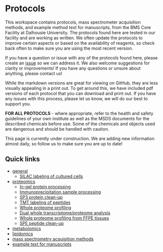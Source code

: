# Protocols

This workspace contains protocols, mass spectrometer acquisition methods, and example method text for manuscripts, from the BMS Core Facility at Dalhousie University. The protocols found here are tested in our facility and are working as written. We often update the protocols to improve certain aspects or based on the availability of reagents, so check back often to make sure you are using the most recent version.

If you have a question or issue with any of the protocols found here, please create an [issue](https://github.com/bmsCoreFacility/protocols/issues) so we can address it. We also welcome suggestions for clarity or improvements! If you have any questions or unsure about anything, please contact us!

While the markdown versions are great for viewing on GitHub, they are less visually appealing in a print out. To get around this, we have included pdf versions of each protocol that you can download and print out. If you have any issues with this process, please let us know, we will do our best to support you.

**FOR ALL PROTOCOLS** - where appropriate, refer to the health and safety guidelines of your own institute as well as the MSDS documents for the described chemicals before use. Some of the chemicals and objects used are dangerous and should be handled with caution.

This page is currently under construction. We are adding new information almost daily, so follow us to make sure you are up to date!

## Quick links <!-- omit in toc -->

- [general](https://github.com/bmsCoreFacility/protocols/blob/main/general)
    - [SILAC labeling of cultured cells](https://github.com/bmsCoreFacility/protocols/blob/main/general/silacLabelingOfCulturedCells.md)
- [proteomics](https://github.com/bmsCoreFacility/protocols/blob/main/proteomics)
    - [In-gel protein processing](https://github.com/bmsCoreFacility/protocols/blob/main/proteomics/inGelProteinProcessing.md)
    - [Immunoprecipitation sample processing](https://github.com/bmsCoreFacility/protocols/blob/main/proteomics/immunoprecipitationSamplePreparation.md)
    - [SP3 protein clean-up](https://github.com/bmsCoreFacility/protocols/blob/main/proteomics/sp3ProteinCleanup.md)
    - [TMT labeling of peptides](https://github.com/bmsCoreFacility/protocols/blob/main/proteomics/tmtLabelingOfPeptides.md)
    - [Whole proteome profiling](https://github.com/bmsCoreFacility/protocols/blob/main/proteomics/wholeProteomeProfiling.md)
    - [Dual whole transcriptome/proteome analysis](https://github.com/bmsCoreFacility/protocols/blob/main/proteomics/wholeTranscriptomeProteomeAnalysis.md)
    - [Whole proteome profiling from FFPE tissues](https://github.com/bmsCoreFacility/protocols/blob/main/proteomics/ffpeTissueWholeProteomeAnalysis.md)
    - [SPE peptide clean-up](https://github.com/bmsCoreFacility/protocols/blob/main/proteomics/spePeptideCleanup.md)
- [metabolomics](https://github.com/bmsCoreFacility/protocols/blob/main/metabolomics)
- [lipidomics](https://github.com/bmsCoreFacility/protocols/blob/main/lipidomics)
- [mass spectrometry acquisition methods](https://github.com/bmsCoreFacility/protocols/blob/main/acquisitionMethods)
- [example text for manuscripts](https://github.com/bmsCoreFacility/protocols/blob/main/manuscriptMethods)